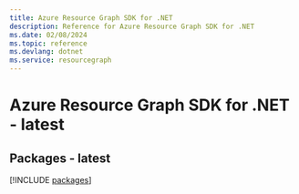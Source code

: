 ```yaml
---
title: Azure Resource Graph SDK for .NET
description: Reference for Azure Resource Graph SDK for .NET
ms.date: 02/08/2024
ms.topic: reference
ms.devlang: dotnet
ms.service: resourcegraph
---
```

# Azure Resource Graph SDK for .NET - latest
## Packages - latest
[!INCLUDE [packages](resource-graph-index.md)]